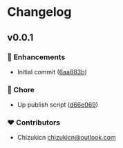 # Changelog


## v0.0.1


### 🚀 Enhancements

- Initial commit ([6aa883b](https://github.com/chizukicn/mapbox-use/commit/6aa883b))

### 🏡 Chore

- Up publish script ([d66e069](https://github.com/chizukicn/mapbox-use/commit/d66e069))

### ❤️ Contributors

- Chizukicn <chizukicn@outlook.com>


